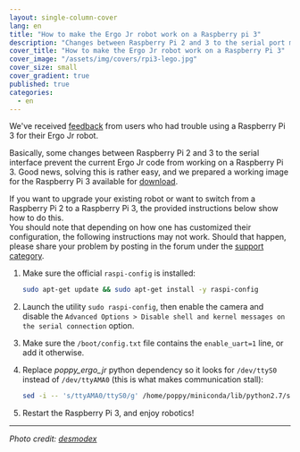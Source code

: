 ```yaml
---
layout: single-column-cover
lang: en
title: "How to make the Ergo Jr robot work on a Raspberry pi 3"
description: "Changes between Raspberry Pi 2 and 3 to the serial port management prevents the current ergo-jr code from working on a Rpi3. This post will show you how to fix this"
cover_title: "How to make the Ergo Jr robot work on a Raspberry Pi 3"
cover_image: "/assets/img/covers/rpi3-lego.jpg"
cover_size: small
cover_gradient: true
published: true
categories:
  - en
---
```


We've received [feedback](https://forum.poppy-project.org/t/factory-reset-problem/2651/3) from users who had trouble using a Raspberry Pi 3 for their Ergo Jr robot.

Basically, some changes between Raspberry Pi 2 and 3 to the serial interface prevent the current Ergo Jr code from working on a Raspberry Pi 3.
Good news, solving this is rather easy, and we prepared a working image for the Raspberry Pi 3 available for [download][new-image].

If you want to upgrade your existing robot or want to switch from a Raspberry Pi 2 to a Raspberry Pi 3, the provided instructions below show how to do this.  
You should note that depending on how one has customized their configuration, the following instructions may not work. Should that happen, please share your problem by posting in the forum under the [support category][support-link].

1.  Make sure the official `raspi-config` is installed:

    ```bash
    sudo apt-get update && sudo apt-get install -y raspi-config
    ```

2.  Launch the utility `sudo raspi-config`, then enable the camera and disable the `Advanced Options > Disable shell and kernel messages on the serial connection` option.

3.  Make sure the `/boot/config.txt` file contains the `enable_uart=1` line, or add it otherwise.

4.  Replace *poppy_ergo_jr* python dependency so it looks for `/dev/ttyS0` instead of `/dev/ttyAMA0` (this is what makes communication stall):

    ```bash
    sed -i -- 's/ttyAMA0/ttyS0/g' /home/poppy/miniconda/lib/python2.7/site-packages/poppy_ergo_jr/configuration/poppy_ergo_jr.json
    ```

5. Restart the Raspberry Pi 3, and enjoy robotics!

<hr>

*Photo credit: [desmodex](https://www.flickr.com/photos/desmodex/26347969306)*

[new-image]: https://github.com/poppy-project/poppy-ergo-jr/releases/download/1.0.0-gm/2016-09-09-poppy-ergo-jr.img.zip
[support-link]: https://forum.poppy-project.org/c/support
